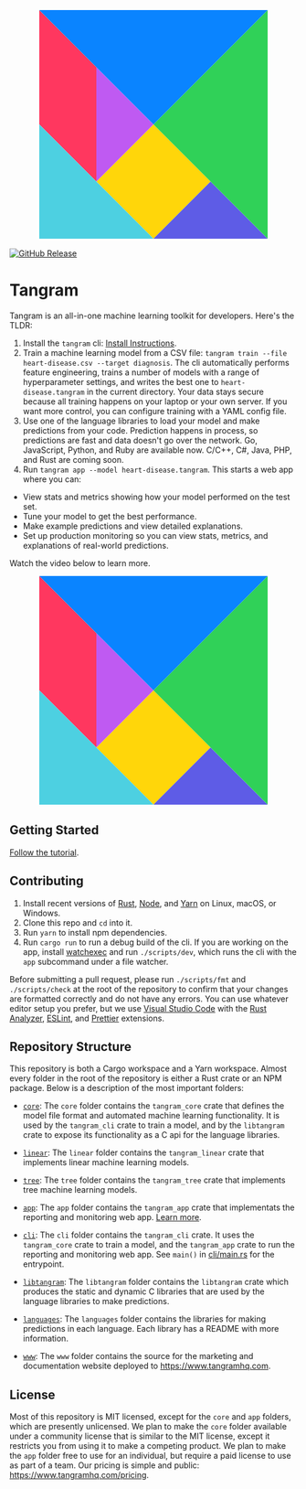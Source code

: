 <p align="center">
	<img src="tangram.svg" title="Tangram">
</p>

[![GitHub Release](https://img.shields.io/github/release/tangram-hq/tangram.svg?style=flat-square)](https://github.com/tangram-hq/tangram/releases)

# Tangram

Tangram is an all-in-one machine learning toolkit for developers. Here's the TLDR:

1. Install the `tangram` cli: [Install Instructions](https://www.tangramhq.com/docs/install).
2. Train a machine learning model from a CSV file: `tangram train --file heart-disease.csv --target diagnosis`. The cli automatically performs feature engineering, trains a number of models with a range of hyperparameter settings, and writes the best one to `heart-disease.tangram` in the current directory. Your data stays secure because all training happens on your laptop or your own server. If you want more control, you can configure training with a YAML config file.
3. Use one of the language libraries to load your model and make predictions from your code. Prediction happens in process, so predictions are fast and data doesn't go over the network. Go, JavaScript, Python, and Ruby are available now. C/C++, C#, Java, PHP, and Rust are coming soon.
4. Run `tangram app --model heart-disease.tangram`. This starts a web app where you can:

- View stats and metrics showing how your model performed on the test set.
- Tune your model to get the best performance.
- Make example predictions and view detailed explanations.
- Set up production monitoring so you can view stats, metrics, and explanations of real-world predictions.

Watch the video below to learn more.

<p align="center">
	<img src="tangram.svg" title="Tangram">
</p>

## Getting Started

[Follow the tutorial](https://www.tangramhq.com/docs).

## Contributing

1. Install recent versions of [Rust](rust-lang.org), [Node](nodejs.org), and [Yarn](yarnpkg.org) on Linux, macOS, or Windows.
2. Clone this repo and `cd` into it.
3. Run `yarn` to install npm dependencies.
4. Run `cargo run` to run a debug build of the cli. If you are working on the app, install [watchexec](github.com/watchexec/watchexec) and run `./scripts/dev`, which runs the cli with the `app` subcommand under a file watcher.

Before submitting a pull request, please run `./scripts/fmt` and `./scripts/check` at the root of the repository to confirm that your changes are formatted correctly and do not have any errors. You can use whatever editor setup you prefer, but we use [Visual Studio Code](https://code.visualstudio.com/) with the [Rust Analyzer](https://marketplace.visualstudio.com/items?itemName=matklad.rust-analyzer), [ESLint](https://marketplace.visualstudio.com/items?itemName=dbaeumer.vscode-eslint), and [Prettier](https://marketplace.visualstudio.com/items?itemName=esbenp.prettier-vscode) extensions.

## Repository Structure

This repository is both a Cargo workspace and a Yarn workspace. Almost every folder in the root of the repository is either a Rust crate or an NPM package. Below is a description of the most important folders:

- [`core`](core): The `core` folder contains the `tangram_core` crate that defines the model file format and automated machine learning functionality. It is used by the `tangram_cli` crate to train a model, and by the `libtangram` crate to expose its functionality as a C api for the language libraries.

- [`linear`](linear): The `linear` folder contains the `tangram_linear` crate that implements linear machine learning models.

- [`tree`](tree): The `tree` folder contains the `tangram_tree` crate that implements tree machine learning models.

- [`app`](app): The `app` folder contains the `tangram_app` crate that implementats the reporting and monitoring web app. [Learn more](app/README.md).

- [`cli`](cli): The `cli` folder contains the `tangram_cli` crate. It uses the `tangram_core` crate to train a model, and the `tangram_app` crate to run the reporting and monitoring web app. See `main()` in [cli/main.rs](cli/main.rs) for the entrypoint.

- [`libtangram`](libtangram): The `libtangram` folder contains the `libtangram` crate which produces the static and dynamic C libraries that are used by the language libraries to make predictions.

- [`languages`](languages): The `languages` folder contains the libraries for making predictions in each language. Each library has a README with more information.

- [`www`](www): The `www` folder contains the source for the marketing and documentation website deployed to https://www.tangramhq.com.

## License

Most of this repository is MIT licensed, except for the `core` and `app` folders, which are presently unlicensed. We plan to make the `core` folder available under a community license that is similar to the MIT license, except it restricts you from using it to make a competing product. We plan to make the `app` folder free to use for an individual, but require a paid license to use as part of a team. Our pricing is simple and public: https://www.tangramhq.com/pricing.
